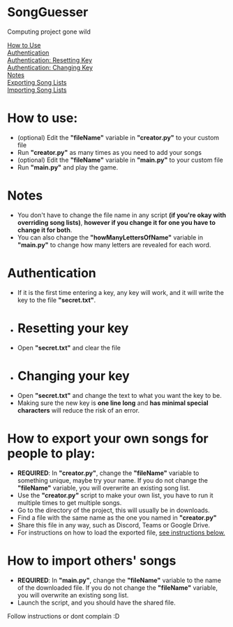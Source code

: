 # SongGuesser
Computing project gone wild

[How to Use](#how-to-use)<br>
[Authentication](#authentication)<br>
[Authentication: Resetting Key](#resetting-your-key)<br>
[Authentication: Changing Key](#changing-your-key)<br>
[Notes](#notes)<br>
[Exporting Song Lists](#how-to-export-your-own-songs-for-people-to-play)<br>
[Importing Song Lists](#how-to-import-others-songs)

# How to use:
- (optional) Edit the **"fileName"** variable in **"creator.py"** to your custom file
- Run **"creator.py"** as many times as you need to add your songs
- (optional) Edit the **"fileName"** variable in **"main.py"** to your custom file
- Run **"main.py"** and play the game.

# Notes
- You don't have to change the file name in any script **(if you're okay with overriding song lists)**, **however if you change it for one you have to change it for both**.
- You can also change the **"howManyLettersOfName"** variable in **"main.py"** to change how many letters are revealed for each word.

# Authentication
- If it is the first time entering a key, any key will work, and it will write the key to the file **"secret.txt"**.
- # Resetting your key
- Open **"secret.txt"** and clear the file
- # Changing your key
- Open **"secret.txt"** and change the text to what you want the key to be.
- Making sure the new key is **one line long** and **has minimal special characters** will reduce the risk of an error.

# How to export your own songs for people to play:
- **REQUIRED**: In **"creator.py"**, change the **"fileName"** variable to something unique, maybe try your name.
If you do not change the **"fileName"** variable, you will overwrite an existing song list.
- Use the **"creator.py"** script to make your own list, you have to run it multiple times to get multiple songs.
- Go to the directory of the project, this will usually be in downloads.
- Find a file with the same name as the one you named in **"creator.py"**
- Share this file in any way, such as Discord, Teams or Google Drive.
- For instructions on how to load the exported file, [see instructions below.](#how-to-import-others-songs)

# How to import others' songs
- **REQUIRED**: In **"main.py"**, change the **"fileName"** variable to the name of the downloaded file.
If you do not change the **"fileName"** variable, you will overwrite an existing song list.
- Launch the script, and you should have the shared file.

Follow instructions or dont complain :D
